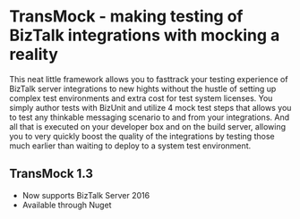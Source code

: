 # TransMock - making testing of BizTalk integrations with mocking a reality
This neat little framework allows you to fasttrack your testing experience of BizTalk server integrations to new hights without the hustle of setting up complex test environments and extra cost for test system licenses. You simply author tests with BizUnit and utilize 4 mock test steps that allows you to test any thinkable messaging scenario to and from your integrations. And all that is executed on your developer box and on the build server, allowing you to very quickly boost the quality of the integrations by testing those much earlier than waiting to deploy to a system test environment.

## TransMock 1.3
- Now supports BizTalk Server 2016
- Available through Nuget

